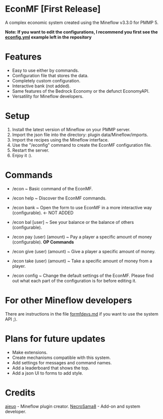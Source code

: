 # EconMF [First Release]
A complex economic system created using the Mineflow v3.3.0 for PMMP 5.

**Note: If you want to edit the configurations, I recommend you first see the [econfig.yml](https://github.com/NecroSama8/EconMF/blob/main/definitions_econfig.yml) example left in the repository**

# Features
- Easy to use either by commands.
- Configuration file that stores the data.
- Completely custom configuration.
- Interactive bank (not added).
- Same features of the Bedrock Economy or the defunct EconomyAPI.
- Versatility for Mineflow developers.

# Setup
1. Install the latest version of Mineflow on your PMMP server.
2. Import the json file into the directory: plugin data/Mineflow/imports.
3. Import the recipes using the Mineflow interface.
4. Use the "/econfig" command to create the EconMF configuration file.
5. Restart the server.
6. Enjoy it :).

# Commands
- /econ ~ Basic command of the EconMF.
- /econ help ~ Discover the EconMF commands.
- /econ bank ~ Open the form to use EconMF in a more interactive way (configurable). <- NOT ADDED
- /econ bal [user] ~ See your balance or the balance of others (configurable).
- /econ pay (user) (amount) ~ Pay a player a specific amount of money (configurable).
**OP Commands**

- /econ give (user) (amount) ~ Give a player a specific amount of money.
- /econ take (user) (amount) ~ Take a specific amount of money from a player.
- /econ config ~ Change the default settings of the EconMF. Please find out what each part of the configuration is for before editing it.

# For other Mineflow developers
There are instructions in the file [formfdevs.md](https://github.com/NecroSama8/EconMF/blob/main/formfdevs.md) if you want to use the system API ;).

# Plans for future updates
- Make extensions.
- Create mechanisms compatible with this system.
- Add settings for messages and command names.
- Add a leaderboard that shows the top.
- Add a json UI to forms to add style.

# Credits
[aieuo](https://github.com/aieuo) - Mineflow plugin creator.
[NecroSama8](https://github.com/NecroSama8) - Add-on and system developer.
